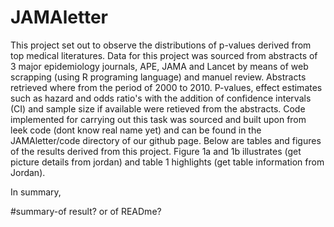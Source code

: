 # JAMAletter
This project set out to observe the distributions of p-values derived from top medical literatures.
Data for this project was sourced from  abstracts of 3 major epidemiology journals, APE, JAMA and Lancet by means of web scrapping (using R programing language) and manuel review. Abstracts retrieved where from the period of 2000 to 2010.
P-values, effect estimates such as hazard and odds ratio's with the addition of confidence intervals (CI) and sample size if available were retieved from the abstracts.
Code implemented for carrying out this task was sourced and built upon from leek code (dont know real name yet) and can be found in the JAMAletter/code directory of our github page.
Below are tables and figures of the results derived from this project. Figure 1a and 1b illustrates (get picture details from jordan) and table 1 highlights (get table information from Jordan).

In summary, 

#summary-of result? or of READme?
